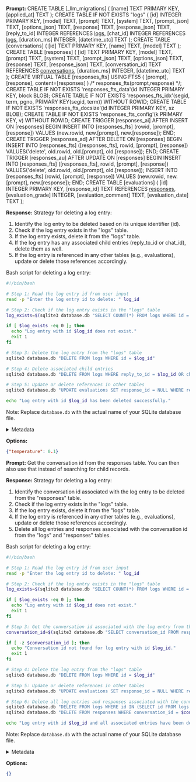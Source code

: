 **Prompt:**
CREATE TABLE [_llm_migrations] (
   [name] TEXT PRIMARY KEY,
   [applied_at] TEXT
);
CREATE TABLE IF NOT EXISTS "logs" (
   [id] INTEGER PRIMARY KEY,
   [model] TEXT,
   [prompt] TEXT,
   [system] TEXT,
   [prompt_json] TEXT,
   [options_json] TEXT,
   [response] TEXT,
   [response_json] TEXT,
   [reply_to_id] INTEGER REFERENCES [logs]([id]),
   [chat_id] INTEGER REFERENCES [logs]([id]),
   [duration_ms] INTEGER,
   [datetime_utc] TEXT
);
CREATE TABLE [conversations] (
   [id] TEXT PRIMARY KEY,
   [name] TEXT,
   [model] TEXT
);
CREATE TABLE [responses] (
   [id] TEXT PRIMARY KEY,
   [model] TEXT,
   [prompt] TEXT,
   [system] TEXT,
   [prompt_json] TEXT,
   [options_json] TEXT,
   [response] TEXT,
   [response_json] TEXT,
   [conversation_id] TEXT REFERENCES [conversations]([id]),
   [duration_ms] INTEGER,
   [datetime_utc] TEXT
);
CREATE VIRTUAL TABLE [responses_fts] USING FTS5 (
    [prompt], [response],
    content=[responses]
)
/* responses_fts(prompt,response) */;
CREATE TABLE IF NOT EXISTS 'responses_fts_data'(id INTEGER PRIMARY KEY, block BLOB);
CREATE TABLE IF NOT EXISTS 'responses_fts_idx'(segid, term, pgno, PRIMARY KEY(segid, term)) WITHOUT ROWID;
CREATE TABLE IF NOT EXISTS 'responses_fts_docsize'(id INTEGER PRIMARY KEY, sz BLOB);
CREATE TABLE IF NOT EXISTS 'responses_fts_config'(k PRIMARY KEY, v) WITHOUT ROWID;
CREATE TRIGGER [responses_ai] AFTER INSERT ON [responses] BEGIN
  INSERT INTO [responses_fts] (rowid, [prompt], [response]) VALUES (new.rowid, new.[prompt], new.[response]);
END;
CREATE TRIGGER [responses_ad] AFTER DELETE ON [responses] BEGIN
  INSERT INTO [responses_fts] ([responses_fts], rowid, [prompt], [response]) VALUES('delete', old.rowid, old.[prompt], old.[response]);
END;
CREATE TRIGGER [responses_au] AFTER UPDATE ON [responses] BEGIN
  INSERT INTO [responses_fts] ([responses_fts], rowid, [prompt], [response]) VALUES('delete', old.rowid, old.[prompt], old.[response]);
  INSERT INTO [responses_fts] (rowid, [prompt], [response]) VALUES (new.rowid, new.[prompt], new.[response]);
END;
CREATE TABLE [evaluations] ( [id] INTEGER PRIMARY KEY, [response_id] TEXT REFERENCES [responses]([id]), [evaluation_grade] INTEGER, [evaluation_comment] TEXT, [evaluation_date] TEXT );

**Response:**
Strategy for deleting a log entry:

1. Identify the log entry to be deleted based on its unique identifier (id).
2. Check if the log entry exists in the "logs" table.
3. If the log entry exists, delete it from the "logs" table.
4. If the log entry has any associated child entries (reply_to_id or chat_id), delete them as well.
5. If the log entry is referenced in any other tables (e.g., evaluations), update or delete those references accordingly.

Bash script for deleting a log entry:

```bash
#!/bin/bash

# Step 1: Read the log entry id from user input
read -p "Enter the log entry id to delete: " log_id

# Step 2: Check if the log entry exists in the "logs" table
log_exists=$(sqlite3 database.db "SELECT COUNT(*) FROM logs WHERE id = $log_id")

if [ $log_exists -eq 0 ]; then
  echo "Log entry with id $log_id does not exist."
  exit 1
fi

# Step 3: Delete the log entry from the "logs" table
sqlite3 database.db "DELETE FROM logs WHERE id = $log_id"

# Step 4: Delete associated child entries
sqlite3 database.db "DELETE FROM logs WHERE reply_to_id = $log_id OR chat_id = $log_id"

# Step 5: Update or delete references in other tables
sqlite3 database.db "UPDATE evaluations SET response_id = NULL WHERE response_id = $log_id"

echo "Log entry with id $log_id has been deleted successfully."
```

Note: Replace `database.db` with the actual name of your SQLite database file.

<details><summary>Metadata</summary>

- Duration: 27523 ms
- Datetime: 2023-10-26T12:08:59.349103
- Model: gpt-3.5-turbo-0613

</details>

**Options:**
```json
{"temperature": 0.1}
```

**Prompt:**
Get the conversation id from the responses table. You can then also use that instead of searching for child records.

**Response:**
Strategy for deleting a log entry:

1. Identify the conversation id associated with the log entry to be deleted from the "responses" table.
2. Check if the log entry exists in the "logs" table.
3. If the log entry exists, delete it from the "logs" table.
4. If the log entry is referenced in any other tables (e.g., evaluations), update or delete those references accordingly.
5. Delete all log entries and responses associated with the conversation id from the "logs" and "responses" tables.

Bash script for deleting a log entry:

```bash
#!/bin/bash

# Step 1: Read the log entry id from user input
read -p "Enter the log entry id to delete: " log_id

# Step 2: Check if the log entry exists in the "logs" table
log_exists=$(sqlite3 database.db "SELECT COUNT(*) FROM logs WHERE id = $log_id")

if [ $log_exists -eq 0 ]; then
  echo "Log entry with id $log_id does not exist."
  exit 1
fi

# Step 3: Get the conversation id associated with the log entry from the "responses" table
conversation_id=$(sqlite3 database.db "SELECT conversation_id FROM responses WHERE id = (SELECT response_id FROM evaluations WHERE response_id = $log_id)")

if [ -z $conversation_id ]; then
  echo "Conversation id not found for log entry with id $log_id."
  exit 1
fi

# Step 4: Delete the log entry from the "logs" table
sqlite3 database.db "DELETE FROM logs WHERE id = $log_id"

# Step 5: Update or delete references in other tables
sqlite3 database.db "UPDATE evaluations SET response_id = NULL WHERE response_id = $log_id"

# Step 6: Delete all log entries and responses associated with the conversation id
sqlite3 database.db "DELETE FROM logs WHERE id IN (SELECT id FROM logs WHERE chat_id = $conversation_id OR reply_to_id = $conversation_id)"
sqlite3 database.db "DELETE FROM responses WHERE conversation_id = $conversation_id"

echo "Log entry with id $log_id and all associated entries have been deleted successfully."
```

Note: Replace `database.db` with the actual name of your SQLite database file.

<details><summary>Metadata</summary>

- Duration: 37357 ms
- Datetime: 2023-10-26T12:14:11.855141
- Model: gpt-3.5-turbo-0613

</details>

**Options:**
```json
{}
```

